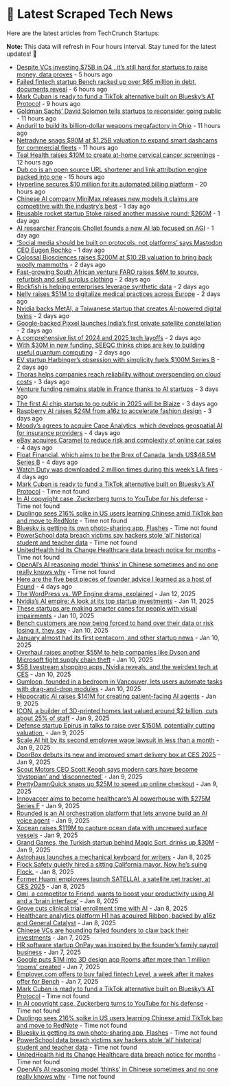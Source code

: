 
# 📰 Latest Scraped Tech News

Here are the latest articles from TechCrunch Startups:

**Note:** This data will refresh in Four hours interval. Stay tuned for the latest updates! 🔄
- [Despite VCs investing $75B in Q4 , it’s still hard for startups to raise money, data proves](https://techcrunch.com/2025/01/16/despite-vcs-investing-75b-in-q4-its-still-hard-for-startups-to-raise-money-data-proves/) - 5 hours ago
- [Failed fintech startup Bench racked up over $65 million in debt, documents reveal](https://techcrunch.com/2025/01/16/failed-fintech-startup-bench-racked-up-over-65-million-in-debt-documents-reveal/) - 6 hours ago
- [Mark Cuban is ready to fund a TikTok alternative built on Bluesky’s AT Protocol](https://techcrunch.com/2025/01/16/mark-cuban-is-ready-to-fund-a-tiktok-alternative-built-on-blueskys-at-protocol/) - 9 hours ago
- [Goldman Sachs’ David Solomon tells startups to reconsider going public](https://techcrunch.com/2025/01/16/goldman-sachs-david-solomon-tells-startups-to-reconsider-going-public/) - 11 hours ago
- [Anduril to build its billion-dollar weapons megafactory in Ohio](https://techcrunch.com/2025/01/16/anduril-to-build-its-billion-dollar-weapons-megafactory-in-ohio/) - 11 hours ago
- [Netradyne snags $90M at $1.25B valuation to expand smart dashcams for commercial fleets](https://techcrunch.com/2025/01/16/netradyne-snags-90m-at-1-25b-valuation-to-expand-smart-dashcams-for-commercial-fleets/) - 11 hours ago
- [Teal Health raises $10M to create at-home cervical cancer screenings](https://techcrunch.com/2025/01/16/teal-health-raises-10m-to-create-at-home-cervical-cancer-screenings/) - 12 hours ago
- [Dub.co is an open source URL shortener and link attribution engine packed into one](https://techcrunch.com/2025/01/16/dub-co-is-an-open-source-url-shortener-and-link-attribution-engine-packed-into-one/) - 15 hours ago
- [Hyperline secures $10 million for its automated billing platform](https://techcrunch.com/2025/01/16/hyperline-secures-10-million-for-its-automated-billing-platform/) - 20 hours ago
- [Chinese AI company MiniMax releases new models it claims are competitive with the industry’s best](https://techcrunch.com/2025/01/15/chinese-ai-company-minimax-releases-new-models-it-claims-are-competitive-with-the-industrys-best/) - 1 day ago
- [Reusable rocket startup Stoke raised another massive round: $260M](https://techcrunch.com/2025/01/15/reusable-rocket-startup-stoke-raised-another-massive-round-260m/) - 1 day ago
- [AI researcher François Chollet founds a new AI lab focused on AGI](https://techcrunch.com/2025/01/15/ai-researcher-francois-chollet-founds-a-new-ai-lab-focused-on-agi/) - 1 day ago
- [‘Social media should be built on protocols, not platforms’ says Mastodon CEO Eugen Rochko](https://techcrunch.com/podcast/social-media-should-be-built-on-protocols-not-platforms-says-mastodon-ceo-eugen-rochko/) - 1 day ago
- [Colossal Biosciences raises $200M at $10.2B valuation to bring back woolly mammoths](https://techcrunch.com/2025/01/15/colossal-biosciences-raises-200m-at-10-2b-valuation-to-bring-back-woolly-mammoths/) - 2 days ago
- [Fast-growing South African venture FARO raises $6M to source, refurbish and sell surplus clothing](https://techcrunch.com/2025/01/15/faro-buys-excess-inventory-and-resells-at-a-discount-to-customers/) - 2 days ago
- [Rockfish is helping enterprises leverage synthetic data](https://techcrunch.com/2025/01/15/rockfish-is-helping-enterprises-leverage-synthetic-data/) - 2 days ago
- [Nelly raises $51M to digitalize medical practices across Europe](https://techcrunch.com/2025/01/14/nelly-raises-51-million-to-digitalize-medical-practices-across-europe/) - 2 days ago
- [Nvidia backs MetAI, a Taiwanese startup that creates AI-powered digital twins](https://techcrunch.com/2025/01/14/nvidia-backs-metai-a-taiwanese-startup-that-creates-ai-powered-digital-twins/) - 2 days ago
- [Google-backed Pixxel launches India’s first private satellite constellation](https://techcrunch.com/2025/01/14/google-backed-pixxel-launches-indias-first-private-satellite-constellation/) - 2 days ago
- [A comprehensive list of 2024 and 2025 tech layoffs](https://techcrunch.com/2025/01/14/tech-layoffs-2024-list/) - 2 days ago
- [With $30M in new funding, SEEQC thinks chips are key to building useful quantum computing](https://techcrunch.com/2025/01/14/with-30-million-in-new-funding-seeqc-thinks-chips-are-key-to-building-useful-quantum-computing/) - 2 days ago
- [EV startup Harbinger’s obsession with simplicity fuels $100M Series B](https://techcrunch.com/2025/01/14/ev-startup-harbingers-obsession-with-simplicity-fuels-100m-series-b/) - 2 days ago
- [Thoras helps companies reach reliability without overspending on cloud costs](https://techcrunch.com/2025/01/14/thoras-helps-companies-reach-reliability-without-overspending-on-cloud-costs/) - 3 days ago
- [Venture funding remains stable in France thanks to AI startups](https://techcrunch.com/2025/01/14/venture-funding-remains-stable-in-france-thanks-to-ai-startups/) - 3 days ago
- [The first AI chip startup to go public in 2025 will be Blaize](https://techcrunch.com/2025/01/13/the-first-ai-chip-startup-to-go-public-in-2025-will-be-blaize/) - 3 days ago
- [Raspberry AI raises $24M from a16z to accelerate fashion design](https://techcrunch.com/2025/01/13/raspberry-ai-raises-24m-from-a16z-to-accelerate-fashion-design/) - 3 days ago
- [Moody’s agrees to acquire Cape Analytics, which develops geospatial AI for insurance providers](https://techcrunch.com/2025/01/13/moodys-agrees-to-acquire-cape-analytics-which-develops-geospatial-ai-for-insurance-providers/) - 4 days ago
- [eBay acquires Caramel to reduce risk and complexity of online car sales](https://techcrunch.com/2025/01/13/ebay-acquires-caramel-to-reduce-risk-and-complexity-of-online-car-sales/) - 4 days ago
- [Float Financial, which aims to be the Brex of Canada, lands US$48.5M Series B](https://techcrunch.com/2025/01/13/float-financial-which-aims-to-be-the-brex-of-canada-lands-us48-5m-series-b/) - 4 days ago
- [Watch Duty was downloaded 2 million times during this week’s LA fires](https://techcrunch.com/2025/01/12/watch-duty-was-downloaded-2-million-times-during-this-weeks-la-fires/) - 4 days ago
- [Mark Cuban is ready to fund a TikTok alternative built on Bluesky’s AT Protocol](https://techcrunch.com/2025/01/16/mark-cuban-is-ready-to-fund-a-tiktok-alternative-built-on-blueskys-at-protocol/) - Time not found
- [In AI copyright case, Zuckerberg turns to YouTube for his defense](https://techcrunch.com/2025/01/15/in-ai-copyright-case-zuckerberg-turns-to-youtube-for-his-defense/) - Time not found
- [Duolingo sees 216% spike in US users learning Chinese amid TikTok ban and move to RedNote](https://techcrunch.com/2025/01/15/duolingo-sees-216-spike-in-u-s-users-learning-chinese-amid-tiktok-ban-and-move-to-rednote/) - Time not found
- [Bluesky is getting its own photo-sharing app, Flashes](https://techcrunch.com/2025/01/15/bluesky-is-getting-its-own-photo-sharing-app-flashes/) - Time not found
- [PowerSchool data breach victims say hackers stole ‘all’ historical student and teacher data](https://techcrunch.com/2025/01/15/powerschool-data-breach-victims-say-hackers-stole-all-historical-student-and-teacher-data/) - Time not found
- [UnitedHealth hid its Change Healthcare data breach notice for months](https://techcrunch.com/2025/01/15/unitedhealth-hid-its-change-healthcare-data-breach-notice-for-months/) - Time not found
- [OpenAI’s AI reasoning model ‘thinks’ in Chinese sometimes and no one really knows why](https://techcrunch.com/2025/01/14/openais-ai-reasoning-model-thinks-in-chinese-sometimes-and-no-one-really-knows-why/) - Time not found
- [Here are the five best pieces of founder advice I learned as a host of Found](https://techcrunch.com/2025/01/12/heres-the-five-best-pieces-of-founder-advice-i-learned-as-a-host-of-found/) - 4 days ago
- [The WordPress vs. WP Engine drama, explained](https://techcrunch.com/2025/01/12/wordpress-vs-wp-engine-drama-explained/) - Jan 12, 2025
- [Nvidia’s AI empire: A look at its top startup investments](https://techcrunch.com/2025/01/11/nvidias-ai-empire-a-look-at-its-top-startup-investments/) - Jan 11, 2025
- [These startups are making smarter canes for people with visual impairments](https://techcrunch.com/2025/01/10/these-startups-are-making-smarter-canes-for-people-with-visual-impairments/) - Jan 10, 2025
- [Bench customers are now being forced to hand over their data or risk losing it, they say](https://techcrunch.com/2025/01/10/bench-customers-are-now-being-forced-to-hand-over-their-data-or-risk-losing-it-they-say/) - Jan 10, 2025
- [January almost had its first pentacorn, and other startup news](https://techcrunch.com/2025/01/10/january-almost-had-its-first-pentacorn-and-other-startup-news/) - Jan 10, 2025
- [Overhaul raises another $55M to help companies like Dyson and Microsoft fight supply chain theft](https://techcrunch.com/2025/01/10/overhaul-keeps-tabs-on-cargo-for-customers-like-microsoft-and-dyson/) - Jan 10, 2025
- [$5B livestream shopping apps, Nvidia reveals, and the weirdest tech at CES](https://techcrunch.com/podcast/5b-livestream-shopping-apps-nvidia-reveals-and-the-weirdest-tech-at-ces/) - Jan 10, 2025
- [Gumloop, founded in a bedroom in Vancouver, lets users automate tasks with drag-and-drop modules](https://techcrunch.com/2025/01/10/gumloop-founded-in-a-bedroom-in-vancouver-lets-users-automate-tasks-with-drag-and-drop-modules/) - Jan 10, 2025
- [Hippocratic AI raises $141M for creating patient-facing AI agents](https://techcrunch.com/2025/01/09/hippocratic-ai-raises-141m-for-creating-patient-facing-ai-agents/) - Jan 9, 2025
- [ICON, a builder of 3D-printed homes last valued around $2 billion, cuts about 25% of staff](https://techcrunch.com/2025/01/09/icon-a-builder-of-3d-printed-homes-last-valued-around-2-billion-cuts-about-25-of-staff/) - Jan 9, 2025
- [Defense startup Epirus in talks to raise over $150M, potentially cutting valuation ](https://techcrunch.com/2025/01/09/defense-startup-epirus-in-talks-to-raise-over-150m-potentially-cutting-valuation/) - Jan 9, 2025
- [Scale AI hit by its second employee wage lawsuit in less than a month](https://techcrunch.com/2025/01/09/scale-ai-hit-by-its-second-employee-wage-lawsuit-in-less-than-a-month/) - Jan 9, 2025
- [DoorBox debuts its new and improved smart delivery box at CES 2025](https://techcrunch.com/2025/01/09/doorbox-debuts-its-new-and-improved-smart-delivery-box-at-ces-2025/) - Jan 9, 2025
- [Scout Motors CEO Scott Keogh says modern cars have become ‘dystopian’ and ‘disconnected’](https://techcrunch.com/2025/01/09/scout-motors-ceo-scott-keogh-interview-ces-2025/) - Jan 9, 2025
- [PrettyDamnQuick snaps up $25M to speed up online checkout](https://techcrunch.com/2025/01/09/prettydamnquick-snaps-up-25m-to-speed-up-online-checkout/) - Jan 9, 2025
- [Innovaccer aims to become healthcare’s AI powerhouse with $275M Series F](https://techcrunch.com/2025/01/09/innovaccer-aims-to-become-healthcares-ai-powerhouse-with-275m-series-f/) - Jan 9, 2025
- [Rounded is an AI orchestration platform that lets anyone build an AI voice agent](https://techcrunch.com/2025/01/09/rounded-is-an-ai-orchestration-platform-that-lets-anyone-build-an-ai-voice-agent/) - Jan 9, 2025
- [Xocean raises $119M to capture ocean data with uncrewed surface vessels](https://techcrunch.com/2025/01/09/xocean-raises-119m-to-capture-ocean-data-with-uncrewed-surface-vessels/) - Jan 9, 2025
- [Grand Games, the Turkish startup behind Magic Sort, drinks up $30M](https://techcrunch.com/2025/01/09/grand-games-the-turkish-gaming-startup-behind-pouring-game-magic-sort-drinks-up-30m/) - Jan 9, 2025
- [Astrohaus launches a mechanical keyboard for writers](https://techcrunch.com/2025/01/08/astrohaus-launches-a-mechanical-keyboard-for-writers/) - Jan 8, 2025
- [Flock Safety quietly hired a sitting California mayor. Now he’s suing Flock.](https://techcrunch.com/2025/01/08/flock-safety-quietly-hired-a-sitting-california-mayor-now-hes-suing-flock/) - Jan 8, 2025
- [Former Huami employees launch SATELLAI, a satellite pet tracker, at CES 2025](https://techcrunch.com/2025/01/08/former-huami-employees-launch-satellai-a-satellite-pet-tracker-at-ces-2025/) - Jan 8, 2025
- [Omi, a competitor to Friend, wants to boost your productivity using AI and a ‘brain interface’](https://techcrunch.com/2025/01/08/omi-a-competitor-to-friend-wants-to-boost-your-productivity-using-ai-and-a-brain-interface/) - Jan 8, 2025
- [Grove cuts clinical trial enrollment time with AI](https://techcrunch.com/2025/01/08/grove-cuts-clinical-trial-enrollment-time-with-ai/) - Jan 8, 2025
- [Healthcare analytics platform H1 has acquired Ribbon, backed by a16z and General Catalyst](https://techcrunch.com/2025/01/08/healthcare-analytics-platform-h1-has-acquired-ribbon-backed-by-a16z-and-general-catalyst/) - Jan 8, 2025
- [Chinese VCs are hounding failed founders to claw back their investments](https://techcrunch.com/2025/01/07/chinese-vcs-are-hounding-failed-founders-to-claw-back-their-investments/) - Jan 7, 2025
- [HR software startup OnPay was inspired by the founder’s family payroll business](https://techcrunch.com/2025/01/07/hr-software-startup-onpay-was-inspired-by-the-founders-family-payroll-business/) - Jan 7, 2025
- [Google puts $1M into 3D design app Rooms after more than 1 million ‘rooms’ created](https://techcrunch.com/2025/01/07/google-puts-1m-into-3d-design-app-rooms-after-more-than-1-million-rooms-created/) - Jan 7, 2025
- [Employer.com offers to buy failed fintech Level, a week after it makes offer for Bench](https://techcrunch.com/2025/01/07/employer-com-offers-to-buy-failed-fintech-level-a-week-after-it-makes-offer-for-bench/) - Jan 7, 2025
- [Mark Cuban is ready to fund a TikTok alternative built on Bluesky’s AT Protocol](https://techcrunch.com/2025/01/16/mark-cuban-is-ready-to-fund-a-tiktok-alternative-built-on-blueskys-at-protocol/) - Time not found
- [In AI copyright case, Zuckerberg turns to YouTube for his defense](https://techcrunch.com/2025/01/15/in-ai-copyright-case-zuckerberg-turns-to-youtube-for-his-defense/) - Time not found
- [Duolingo sees 216% spike in US users learning Chinese amid TikTok ban and move to RedNote](https://techcrunch.com/2025/01/15/duolingo-sees-216-spike-in-u-s-users-learning-chinese-amid-tiktok-ban-and-move-to-rednote/) - Time not found
- [Bluesky is getting its own photo-sharing app, Flashes](https://techcrunch.com/2025/01/15/bluesky-is-getting-its-own-photo-sharing-app-flashes/) - Time not found
- [PowerSchool data breach victims say hackers stole ‘all’ historical student and teacher data](https://techcrunch.com/2025/01/15/powerschool-data-breach-victims-say-hackers-stole-all-historical-student-and-teacher-data/) - Time not found
- [UnitedHealth hid its Change Healthcare data breach notice for months](https://techcrunch.com/2025/01/15/unitedhealth-hid-its-change-healthcare-data-breach-notice-for-months/) - Time not found
- [OpenAI’s AI reasoning model ‘thinks’ in Chinese sometimes and no one really knows why](https://techcrunch.com/2025/01/14/openais-ai-reasoning-model-thinks-in-chinese-sometimes-and-no-one-really-knows-why/) - Time not found